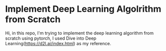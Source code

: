 # Implement Deep Learning Algolrithm from Scratch


Hi, in this repo, I'm trying to implement the deep learning algorithm from scratch using pytorch, I used
Dive into Deep Learning(https://d2l.ai/index.html) as my reference.
